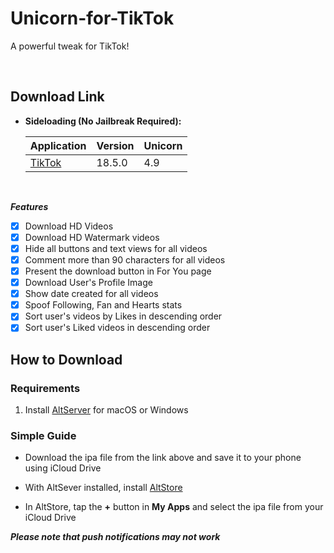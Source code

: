 # Unicorn-for-TikTok
A powerful tweak for TikTok!


&nbsp;

## Download Link

* **Sideloading (No Jailbreak Required):** 
   
    | Application | Version | Unicorn |
    | --- | --- | --- |
    | [TikTok](https://mega.nz/file/1NhAXJpL#P4uQnGUKq7kS-KpSDTvZ4rmOwxOFL4pqxoj2xJiiv5A) | 18.5.0 | 4.9 |

        
&nbsp;

***Features***

- [x] Download HD Videos
- [x] Download HD Watermark videos
- [x] Hide all buttons and text views for all videos
- [x] Comment more than 90 characters for all videos
- [x] Present the download button in For You page
- [x] Download User's Profile Image
- [x] Show date created for all videos
- [x] Spoof Following, Fan and Hearts stats
- [x] Sort user's videos by Likes in descending order
- [x] Sort user's Liked videos in descending order 

## How to Download

### Requirements

1. Install [AltServer](https://altstore.io/) for macOS or Windows 

### Simple Guide

* Download the ipa file from the link above and save it to your phone using iCloud Drive 

* With AltSever installed, install [AltStore](https://altstore.io/faq/)  

* In AltStore, tap the **+** button in **My Apps** and select the ipa file from your iCloud Drive 


***Please note that push notifications may not work***
